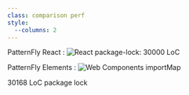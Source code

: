 ```yaml
---
class: comparison perf
style:
  --columns: 2
---
```

PatternFly React
: ![React package-lock: 30000 LoC](packages-react.png)

PatternFly Elements
: ![Web Components importMap](packages-pfe.png)

<p slot=notes>30168 LoC package lock</p>
